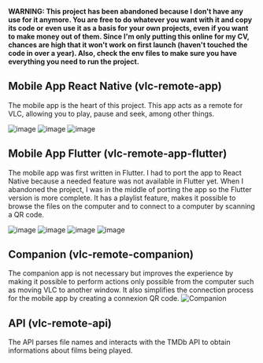 **WARNING: This project has been abandoned because I don't have any use for it anymore. You are free to do whatever you want with it and copy its code or even use it as a basis for your own projects, even if you want to make money out of them. Since I'm only putting this online for my CV, chances are high that it won't work on first launch (haven't touched the code in over a year). Also, check the env files to make sure you have everything you need to run the project.**

## Mobile App React Native (vlc-remote-app)
The mobile app is the heart of this project. This app acts as a remote for VLC, allowing you to play, pause and seek, among other things.

![image](https://user-images.githubusercontent.com/19517737/151398850-8903beeb-1080-40b7-867d-84c2f458226b.png) ![image](https://user-images.githubusercontent.com/19517737/151398917-92b93f71-28ec-43d5-be29-b4de7bd8057a.png) ![image](https://user-images.githubusercontent.com/19517737/151398955-31001099-8bbf-40a9-8807-3bd422b57492.png)

## Mobile App Flutter (vlc-remote-app-flutter)
The mobile app was first written in Flutter. I had to port the app to React Native because a needed feature was not available in Flutter yet. When I abandoned the project, I was in the middle of porting the app so the Flutter version is more complete. It has a playlist feature, makes it possible to browse the files on the computer and to connect to a computer by scanning a QR code.

![image](https://user-images.githubusercontent.com/19517737/151398993-7266372b-7679-4b32-97b8-28778820184c.png) ![image](https://user-images.githubusercontent.com/19517737/151399034-49a9c9e4-3af3-4ff4-80bf-89efeb8dc7f4.png) ![image](https://user-images.githubusercontent.com/19517737/151399057-dbe28d41-3e77-4e1a-974d-50d48c29fecb.png) ![image](https://user-images.githubusercontent.com/19517737/151399092-f229a089-5453-4a05-9fff-ce46ea849ac4.png)
## Companion (vlc-remote-companion)
The companion app is not necessary but improves the experience by making it possible to perform actions only possible from the computer such as moving VLC to another window. It also simplifies the connection process for the mobile app by creating a connexion QR code.
![Companion](https://i.gyazo.com/42bb69b9108c9b3ef720a75947df5557.png)
## API (vlc-remote-api)
The API parses file names and interacts with the TMDb API to obtain informations about films being played.
